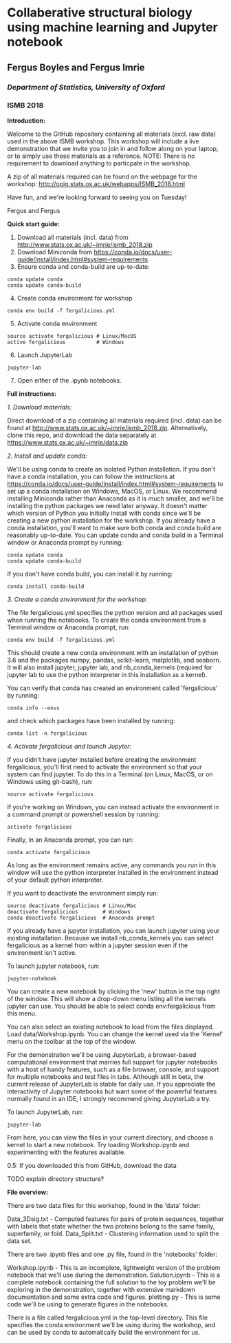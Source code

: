 Collaberative structural biology using machine learning and Jupyter notebook
============================================================================
## Fergus Boyles and Fergus Imrie
### _Department of Statistics, University of Oxford_
### ISMB 2018

__Introduction:__

Welcome to the GitHub repository containing all materials (excl. raw data) used in the above ISMB workshop.
This workshop will include a live demonstration that we invite you to join in and follow along on your laptop, or to simply use these materials as a reference. 
NOTE: There is no requirement to download anything to particpate in the workshop.

A zip of all materials required can be found on the webpage for the workshop: http://opig.stats.ox.ac.uk/webapps/ISMB_2018.html

Have fun, and we're looking forward to seeing you on Tuesday!

Fergus and Fergus

__Quick start guide:__
1. Download all materials (incl. data) from http://www.stats.ox.ac.uk/~imrie/ismb_2018.zip
2. Download Miniconda from https://conda.io/docs/user-guide/install/index.html#system-requirements
3. Ensure conda and conda-build are up-to-date:
```
conda update conda
conda update conda-build
```
4. Create conda environment for workshop
```
conda env build -f fergalicious.yml
```
5. Activate conda environment
```
source activate fergalicious # Linux/MacOS
active fergalicious          # Windows
```
6. Launch JupyterLab
```
jupyter-lab
```
7. Open either of the .ipynb notebooks.

__Full instructions:__

_1. Download materials:_

Direct download of a zip containing all materials required (incl. data) can be found at http://www.stats.ox.ac.uk/~imrie/ismb_2018.zip.
Alternatively, clone this repo, and download the data separately at https://www.stats.ox.ac.uk/~imrie/data.zip

_2. Install and update conda:_

We'll be using conda to create an isolated Python installation. If you don't have a conda installation, you can follow the instructions at https://conda.io/docs/user-guide/install/index.html#system-requirements to set up a conda installation on Windows, MacOS, or Linux. We recommend installing Miniconda rather than Anaconda as it is much smaller, and we'll be installing the python packages we need later anyway. It doesn't matter which version of Python you initially install with conda since we'll be creating a new python installation for the workshop. If you already have a conda installation, you'll want to make sure both conda and conda build are reasonably up-to-date. You can update conda and conda build in a Terminal window or Anaconda prompt by running:
```
conda update conda
conda update conda-build
```

If you don't have conda build, you can install it by running:
```
conda install conda-build
```

_3. Create a conda environment for the workshop:_

The file fergalicious.yml specifies the python version and all packages used when running the notebooks. To create the conda environment from a Terminal window or Anaconda prompt, run:
```
conda env build -f fergalicious.yml
```
This should create a new conda environment with an installation of python 3.6 and the packages numpy, pandas, scikit-learn, matplotlib, and seaborn. It will also install jupyter, jupyter lab, and nb_conda_kernels (required for jupyter lab to use the python interpreter in this installation as a kernel).

You can verify that conda has created an environment called 'fergalicious' by running:
```
conda info --envs
```
and check which packages have been installed by running:
```
conda list -n fergalicious
```
_4. Activate fergalicious and launch Jupyter:_

If you didn't have jupyter installed before creating the environment fergalicious, you'll first need to activate the environment so that your system can find jupyter. To do this in a Terminal (on Linux, MacOS, or on Windows using git-bash), run:
```
source activate fergalicious
```
If you're working on Windows, you can instead activate the environment in a command prompt or powershell session by running:
```
activate fergalicious
```
Finally, in an Anaconda prompt, you can run:
```
conda activate fergalicious
```
As long as the environment remains active, any commands you run in this window will use the python interpreter installed in the environment instead of your default python interpreter.

If you want to deactivate the environment simply run:
```
source deactivate fergalicious # Linux/Mac
deactivate fergalicious        # Windows
conda deactivate fergalicious  # Anaconda prompt
```
If you already have a jupyter installation, you can launch jupyter using your existing installation. Because we install nb_conda_kernels you can select fergalicious as a kernel from within a jupyter session even if the environment isn't active.

To launch jupyter notebook, run:
```
jupyter-notebook
```
You can create a new notebook by clicking the 'new' button in the top right of the window. This will show a drop-down menu listing all the kernels jupyter can use. You should be able to select conda env:fergalicious from this menu.

You can also select an existing notebook to load from the files displayed. Load data/Workshop.ipynb. You can change the kernel used via the 'Kernel' menu on the toolbar at the top of the window.

For the demonstration we'll be using JupyterLab, a browser-based computational environment that marries full support for jupyter notebooks with a host of handy features, such as a file browser, console, and support for multiple notebooks and test files in tabs. Although still in beta, the current release of JupyterLab is stable for daily use. If you appreciate the interactivity of Jupyter notebooks but want some of the powerful features normally found in an IDE, I strongly recommend giving JupyterLab a try.

To launch JupyterLab, run:
```
jupyter-lab
```
From here, you can view the files in your current directory, and choose a kernel to start a new notebook. Try loading Workshop.ipynb and experimenting with the features available.

0.5: If you downloaded this from GitHub, download the data

TODO explain directory structure?

__File overview:__

There are two data files for this workshop, found in the 'data' folder:

Data_3Dsig.txt - Computed features for pairs of protein sequences, together with labels that state whether the two proteins belong to the same family, superfamily, or fold.
Data_Split.txt - Clustering information used to split the data set.

There are two .ipynb files and one .py file, found in the 'notebooks' folder:

Workshop.ipynb - This is an incomplete, lightweight version of the problem notebook that we'll use during the demonstration.
Solution.ipynb - This is a complete notebook containing the full solution to the toy problem we'll be exploring in the demonstration, together with extensive markdown documentation and some extra code and figures.
plotting.py - This is some code we'll be using to generate figures in the notebooks.

There is a file called fergalicious.yml in the top-level directory. This file specifies the conda environment we'll be using during the workshop, and can be used by conda to automatically build the environment for us.
